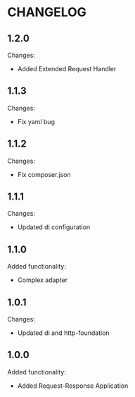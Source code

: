 CHANGELOG
=========

1.2.0
-----

Changes:

 * Added Extended Request Handler

1.1.3
-----

Changes:

 * Fix yaml bug

1.1.2
-----

Changes:

 * Fix composer.json

1.1.1
-----

Changes:

 * Updated di configuration

1.1.0
-----

Added functionality:

 * Complex adapter

1.0.1
-----

Changes:

 * Updated di and http-foundation

1.0.0
-----

Added functionality:

 * Added Request-Response Application
